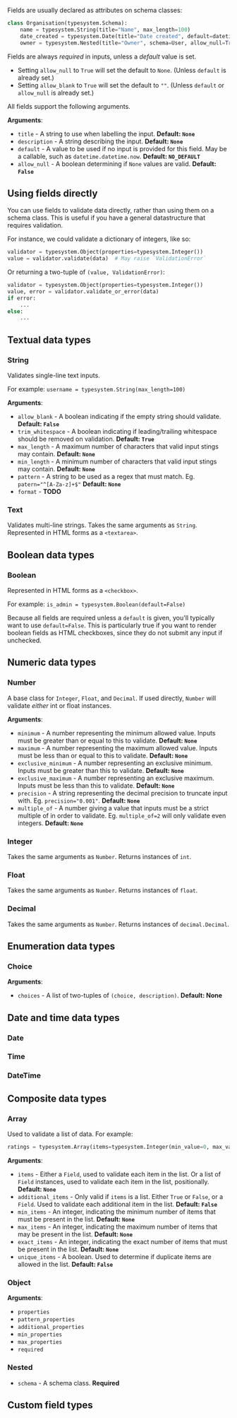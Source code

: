 Fields are usually declared as attributes on schema classes:

```python
class Organisation(typesystem.Schema):
    name = typesystem.String(title="Name", max_length=100)
    date_created = typesystem.Date(title="Date created", default=datetime.date.today)
    owner = typesystem.Nested(title="Owner", schema=User, allow_null=True)
```

Fields are always *required* in inputs, unless a *default* value is set.

* Setting `allow_null` to `True` will set the default to `None`. (Unless `default` is already set.)
* Setting `allow_blank` to `True` will set the default to `""`. (Unless `default` or `allow_null` is already set.)

All fields support the following arguments.

**Arguments**:

* `title` - A string to use when labelling the input. **Default: `None`**
* `description` - A string describing the input. **Default: `None`**
* `default` - A value to be used if no input is provided for this field. May be a callable, such as `datetime.datetime.now`. **Default: `NO_DEFAULT`**
* `allow_null` - A boolean determining if `None` values are valid. **Default: `False`**

## Using fields directly

You can use fields to validate data directly, rather than using them on a schema
class. This is useful if you have a general datastructure that requires validation.

For instance, we could validate a dictionary of integers, like so:

```python
validator = typesystem.Object(properties=typesystem.Integer())
value = validator.validate(data)  # May raise `ValidationError`
```

Or returning a two-tuple of `(value, ValidationError)`:

```python
validator = typesystem.Object(properties=typesystem.Integer())
value, error = validator.validate_or_error(data)
if error:
    ...
else:
    ...
```

## Textual data types

### String

Validates single-line text inputs.

For example: `username = typesystem.String(max_length=100)`

**Arguments**:

* `allow_blank` - A boolean indicating if the empty string should validate. **Default: `False`**
* `trim_whitespace` - A boolean indicating if leading/trailing whitespace should be removed on validation. **Default: `True`**
* `max_length` - A maximum number of characters that valid input stings may contain. **Default: `None`**
* `min_length` - A minimum number of characters that valid input stings may contain. **Default: `None`**
* `pattern` - A string to be used as a regex that must match. Eg. `patern="^[A-Za-z]+$"` **Default: `None`**
* `format` - **TODO**

### Text

Validates multi-line strings. Takes the same arguments as `String`.
Represented in HTML forms as a `<textarea>`.

## Boolean data types

### Boolean

Represented in HTML forms as a `<checkbox>`.

For example: `is_admin = typesystem.Boolean(default=False)`

Because all fields are required unless a `default` is given, you'll typically
want to use `default=False`. This is particularly true if you want to render
boolean fields as HTML checkboxes, since they do not submit any input if unchecked.

## Numeric data types

### Number

A base class for `Integer`, `Float`, and `Decimal`. If used directly, `Number`
will validate *either* int or float instances.

**Arguments**:

* `minimum` - A number representing the minimum allowed value. Inputs must be greater than or equal to this to validate. **Default: `None`**
* `maximum` - A number representing the maximum allowed value. Inputs must be less than or equal to this to validate. **Default: `None`**
* `exclusive_minimum` - A number representing an exclusive minimum. Inputs must be greater than this to validate. **Default: `None`**
* `exclusive_maximum` - A number representing an exclusive maximum. Inputs must be less than this to validate. **Default: `None`**
* `precision` - A string representing the decimal precision to truncate input with. Eg. `precision="0.001"`. **Default: `None`**
* `multiple_of` - A number giving a value that inputs must be a strict multiple of in order to validate. Eg. `multiple_of=2` will only validate even integers. **Default: `None`**

### Integer

Takes the same arguments as `Number`. Returns instances of `int`.

### Float

Takes the same arguments as `Number`. Returns instances of `float`.

### Decimal

Takes the same arguments as `Number`. Returns instances of `decimal.Decimal`.

## Enumeration data types

### Choice

**Arguments**:

* `choices` - A list of two-tuples of `(choice, description)`. **Default: None**

## Date and time data types

### Date

### Time

### DateTime

## Composite data types

### Array

Used to validate a list of data. For example:

```python
ratings = typesystem.Array(items=typesystem.Integer(min_value=0, max_value=10))
```

**Arguments**:

* `items` - Either a `Field`, used to validate each item in the list. Or a list of `Field` instances, used to validate each item in the list, positionally.  **Default: `None`**
* `additional_items` - Only valid if `items` is a list. Either `True` or `False`, or a `Field`. Used to validate each additional item in the list. **Default: `False`**
* `min_items` - An integer, indicating the minimum number of items that must be present in the list. **Default: `None`**
* `max_items` - An integer, indicating the maximum number of items that may be present in the list. **Default: `None`**
* `exact_items` - An integer, indicating the exact number of items that must be present in the list. **Default: `None`**
* `unique_items` - A boolean. Used to determine if duplicate items are allowed in the list. **Default: `False`**

### Object

**Arguments**:

* `properties`
* `pattern_properties`
* `additional_properties`
* `min_properties`
* `max_properties`
* `required`

### Nested

* `schema` - A schema class. **Required**

## Custom field types
